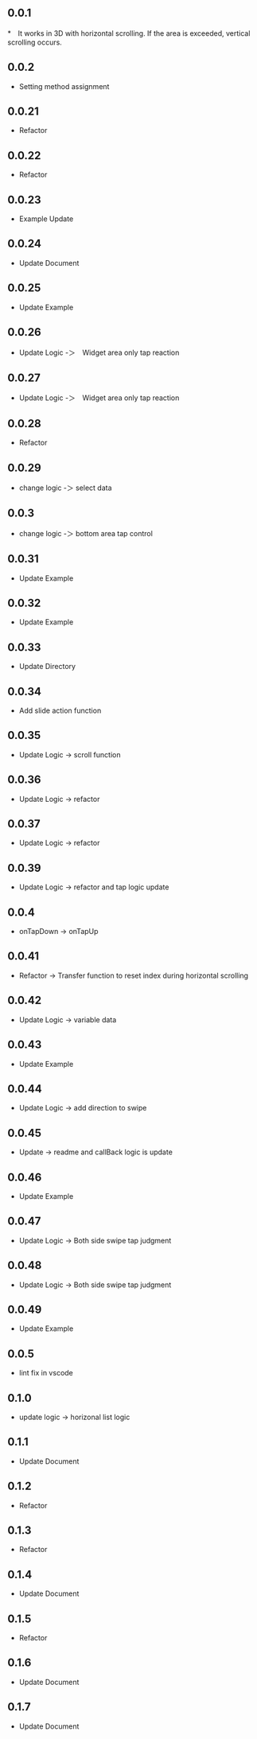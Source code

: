 ## 0.0.1

*　It works in 3D with horizontal scrolling. If the area is exceeded, vertical scrolling occurs.

## 0.0.2

* Setting method assignment

## 0.0.21

* Refactor

## 0.0.22

* Refactor

## 0.0.23

* Example Update

## 0.0.24

* Update Document

## 0.0.25

* Update Example

## 0.0.26

* Update Logic -＞　Widget area only tap reaction

## 0.0.27

* Update Logic -＞　Widget area only tap reaction

## 0.0.28

* Refactor

## 0.0.29

* change logic -＞ select data

## 0.0.3

* change logic -＞ bottom area tap control

## 0.0.31

* Update Example

## 0.0.32

* Update Example

## 0.0.33

* Update Directory

## 0.0.34

* Add slide action function

## 0.0.35

* Update Logic -> scroll function

## 0.0.36

* Update Logic -> refactor

## 0.0.37

* Update Logic -> refactor

## 0.0.39

* Update Logic -> refactor and  tap logic update

## 0.0.4

* onTapDown -> onTapUp

## 0.0.41

* Refactor -> Transfer function to reset index during horizontal scrolling

## 0.0.42

* Update Logic -> variable data

## 0.0.43

* Update Example

## 0.0.44

* Update Logic -> add direction to swipe

## 0.0.45

* Update -> readme and callBack logic is update

## 0.0.46

* Update Example

## 0.0.47

* Update Logic -> Both side swipe tap judgment

## 0.0.48

* Update Logic -> Both side swipe tap judgment

## 0.0.49

* Update Example

## 0.0.5

* lint fix in vscode

## 0.1.0

* update logic -> horizonal list logic

## 0.1.1

* Update Document

## 0.1.2

* Refactor

## 0.1.3

* Refactor

## 0.1.4

* Update Document

## 0.1.5

* Refactor

## 0.1.6

* Update Document

## 0.1.7

* Update Document

